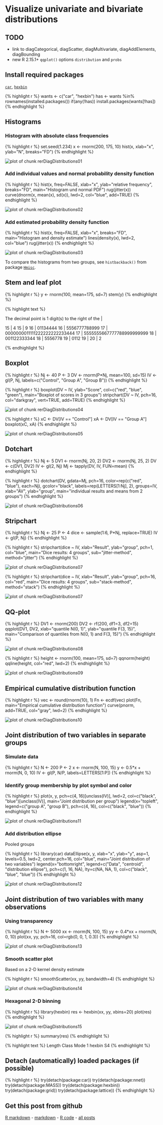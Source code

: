 Visualize univariate and bivariate distributions
=========================




TODO
-------------------------

 - link to diagCategorical, diagScatter, diagMultivariate, diagAddElements, diagBounding
 - new R 2.15.1+ `qqplot()` options `distribution` and `probs`

Install required packages
-------------------------

[`car`](http://cran.r-project.org/package=car), [`hexbin`](http://cran.r-project.org/package=hexbin)


{% highlight r %}
wants <- c("car", "hexbin")
has   <- wants %in% rownames(installed.packages())
if(any(!has)) install.packages(wants[!has])
{% endhighlight %}


Histograms
-------------------------

### Histogram with absolute class frequencies
    

{% highlight r %}
set.seed(1.234)
x <- rnorm(200, 175, 10)
hist(x, xlab="x", ylab="N", breaks="FD")
{% endhighlight %}

![plot of chunk rerDiagDistributions01](figure/rerDiagDistributions01.png) 


### Add individual values and normal probability density function


{% highlight r %}
hist(x, freq=FALSE, xlab="x", ylab="relative frequency",
     breaks="FD", main="Histogram und normal PDF")
rug(jitter(x))
curve(dnorm(x, mean(x), sd(x)), lwd=2, col="blue", add=TRUE)
{% endhighlight %}

![plot of chunk rerDiagDistributions02](figure/rerDiagDistributions02.png) 


### Add estimated probability density function


{% highlight r %}
hist(x, freq=FALSE, xlab="x", breaks="FD",
     main="Histogram and density estimate")
lines(density(x), lwd=2, col="blue")
rug(jitter(x))
{% endhighlight %}

![plot of chunk rerDiagDistributions03](figure/rerDiagDistributions03.png) 


To compare the histograms from two groups, see `histbackback()` from package [`Hmisc`](http://cran.r-project.org/package=Hmisc).

Stem and leaf plot
-------------------------


{% highlight r %}
y <- rnorm(100, mean=175, sd=7)
stem(y)
{% endhighlight %}



{% highlight text %}

  The decimal point is 1 digit(s) to the right of the |

  15 | 4
  15 | 9
  16 | 01134444
  16 | 5556777788999
  17 | 0000000011111222222222233444
  17 | 5555555667777788999999999
  18 | 001122333344
  18 | 5556778
  19 | 0112
  19 | 
  20 | 2

{% endhighlight %}


Boxplot
-------------------------


{% highlight r %}
Nj <- 40
P  <- 3
DV <- rnorm(P*Nj, mean=100, sd=15)
IV <- gl(P, Nj, labels=c("Control", "Group A", "Group B"))
{% endhighlight %}



{% highlight r %}
boxplot(DV ~ IV, ylab="Score", col=c("red", "blue", "green"),
        main="Boxplot of scores in 3 groups")
stripchart(DV ~ IV, pch=16, col="darkgray", vert=TRUE, add=TRUE)
{% endhighlight %}

![plot of chunk rerDiagDistributions04](figure/rerDiagDistributions04.png) 



{% highlight r %}
xC <- DV[IV == "Control"]
xA <- DV[IV == "Group A"]
boxplot(xC, xA)
{% endhighlight %}

![plot of chunk rerDiagDistributions05](figure/rerDiagDistributions05.png) 


Dotchart
-------------------------


{% highlight r %}
Nj  <- 5
DV1 <- rnorm(Nj, 20, 2)
DV2 <- rnorm(Nj, 25, 2)
DV  <- c(DV1, DV2)
IV  <- gl(2, Nj)
Mj  <- tapply(DV, IV, FUN=mean)
{% endhighlight %}



{% highlight r %}
dotchart(DV, gdata=Mj, pch=16, color=rep(c("red", "blue"), each=Nj),
         gcolor="black", labels=rep(LETTERS[1:Nj], 2), groups=IV,
		 xlab="AV", ylab="group",
         main="individual results and means from 2 groups")
{% endhighlight %}

![plot of chunk rerDiagDistributions06](figure/rerDiagDistributions06.png) 


Stripchart
-------------------------


{% highlight r %}
Nj   <- 25
P    <- 4
dice <- sample(1:6, P*Nj, replace=TRUE)
IV   <- gl(P, Nj)
{% endhighlight %}



{% highlight r %}
stripchart(dice ~ IV, xlab="Result", ylab="group", pch=1, col="blue",
           main="Dice results: 4 groups", sub="jitter-method", method="jitter")
{% endhighlight %}

![plot of chunk rerDiagDistributions07](figure/rerDiagDistributions071.png) 

{% highlight r %}
stripchart(dice ~ IV, xlab="Result", ylab="group", pch=16, col="red",
           main="Dice results: 4 groups", sub="stack-method", method="stack")
{% endhighlight %}

![plot of chunk rerDiagDistributions07](figure/rerDiagDistributions072.png) 


QQ-plot
-------------------------


{% highlight r %}
DV1 <- rnorm(200)
DV2 <- rf(200, df1=3, df2=15)
qqplot(DV1, DV2, xlab="quantile N(0, 1)", ylab="quantile F(3, 15)",
       main="Comparison of quantiles from N(0, 1) and F(3, 15)")
{% endhighlight %}

![plot of chunk rerDiagDistributions08](figure/rerDiagDistributions08.png) 



{% highlight r %}
height <- rnorm(100, mean=175, sd=7)
qqnorm(height)
qqline(height, col="red", lwd=2)
{% endhighlight %}

![plot of chunk rerDiagDistributions09](figure/rerDiagDistributions09.png) 


Empirical cumulative distribution function
-------------------------


{% highlight r %}
vec <- round(rnorm(10), 1)
Fn  <- ecdf(vec)
plot(Fn, main="Empirical cumulative distribution function")
curve(pnorm, add=TRUE, col="gray", lwd=2)
{% endhighlight %}

![plot of chunk rerDiagDistributions10](figure/rerDiagDistributions10.png) 


Joint distribution of two variables in separate groups
-------------------------

### Simulate data


{% highlight r %}
N  <- 200
P  <- 2
x  <- rnorm(N, 100, 15)
y  <- 0.5*x + rnorm(N, 0, 10)
IV <- gl(P, N/P, labels=LETTERS[1:P])
{% endhighlight %}


### Identify group membership by plot symbol and color


{% highlight r %}
plot(x, y, pch=c(4, 16)[unclass(IV)], lwd=2,
     col=c("black", "blue")[unclass(IV)],
     main="Joint distribution per group")
legend(x="topleft", legend=c("group A", "group B"),
       pch=c(4, 16), col=c("black", "blue"))
{% endhighlight %}

![plot of chunk rerDiagDistributions11](figure/rerDiagDistributions11.png) 


### Add distribution ellipse

Pooled groups


{% highlight r %}
library(car)
dataEllipse(x, y, xlab="x", ylab="y", asp=1, levels=0.5, lwd=2, center.pch=16,
            col="blue", main="Joint distribution of two variables")
legend(x="bottomright", legend=c("Data", "centroid", "distribution ellipse"),
       pch=c(1, 16, NA), lty=c(NA, NA, 1), col=c("black", "blue", "blue"))
{% endhighlight %}

![plot of chunk rerDiagDistributions12](figure/rerDiagDistributions12.png) 


Joint distribution of two variables with many observations
-------------------------

### Using transparency


{% highlight r %}
N  <- 5000
xx <- rnorm(N, 100, 15)
yy <- 0.4*xx + rnorm(N, 0, 10)
plot(xx, yy, pch=16, col=rgb(0, 0, 1, 0.3))
{% endhighlight %}

![plot of chunk rerDiagDistributions13](figure/rerDiagDistributions13.png) 


### Smooth scatter plot

Based on a 2-D kernel density estimate


{% highlight r %}
smoothScatter(xx, yy, bandwidth=4)
{% endhighlight %}

![plot of chunk rerDiagDistributions14](figure/rerDiagDistributions14.png) 


### Hexagonal 2-D binning


{% highlight r %}
library(hexbin)
res <- hexbin(xx, yy, xbins=20)
plot(res)
{% endhighlight %}

![plot of chunk rerDiagDistributions15](figure/rerDiagDistributions15.png) 

{% highlight r %}
summary(res)
{% endhighlight %}



{% highlight text %}
Length  Class   Mode 
     1 hexbin     S4 
{% endhighlight %}


Detach (automatically) loaded packages (if possible)
-------------------------


{% highlight r %}
try(detach(package:car))
try(detach(package:nnet))
try(detach(package:MASS))
try(detach(package:hexbin))
try(detach(package:grid))
try(detach(package:lattice))
{% endhighlight %}


Get this post from github
----------------------------------------------

[R markdown](https://github.com/dwoll/RExRepos/raw/master/Rmd/diagDistributions.Rmd) - [markdown](https://github.com/dwoll/RExRepos/raw/master/md/diagDistributions.md) - [R code](https://github.com/dwoll/RExRepos/raw/master/R/diagDistributions.R) - [all posts](https://github.com/dwoll/RExRepos)
